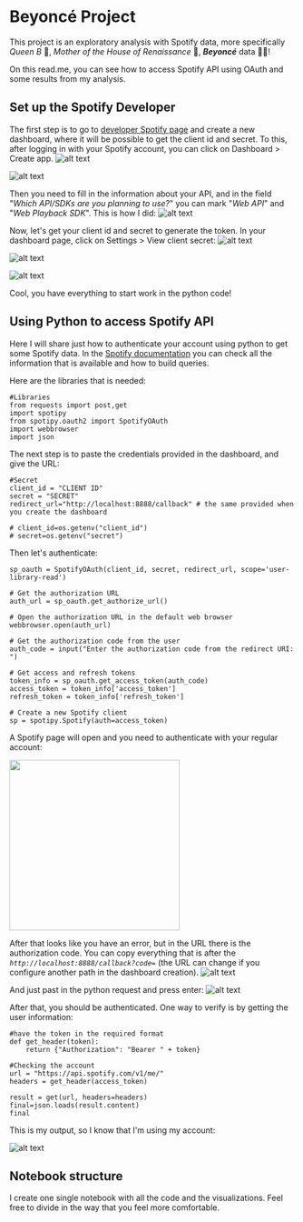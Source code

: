 # Beyoncé Project

This project is an exploratory analysis with Spotify data, more specifically *Queen B* 👑, *Mother of the House of Renaissance* 🪩, __*Beyoncé*__ data 👸🏽!

On this read.me, you can see how to access Spotify API using OAuth and some results from my analysis.

## Set up the Spotify Developer

The first step is to go to [developer Spotify page](https://developer.spotify.com) and create a new dashboard, where it will be possible to get the client id and secret. To this, after logging in with your Spotify account, you can click on Dashboard > Create app.
![alt text](https://raw.githubusercontent.com/anaandmac/beyonce_project/main/Screenshot%202023-12-27%20at%2022.41.54.png)

![alt text](https://raw.githubusercontent.com/anaandmac/beyonce_project/main/Screenshot%202023-12-29%20at%2020.20.18.png)


Then you need to fill in the information about your API, and in the field "*Which API/SDKs are you planning to use?*" you can mark "*Web API*" and "*Web Playback SDK*". This is how I did:
![alt text](https://raw.githubusercontent.com/anaandmac/beyonce_project/main/Screenshot%202023-12-29%20at%2020.28.25.png)

Now, let's get your client id and secret to generate the token. In your dashboard page, click on Settings > View client secret:
![alt text](https://raw.githubusercontent.com/anaandmac/beyonce_project/main/Screenshot%202023-12-29%20at%2020.30.42.png)

![alt text](https://raw.githubusercontent.com/anaandmac/beyonce_project/main/Screenshot%202023-12-29%20at%2020.32.00.png)

![alt text](https://raw.githubusercontent.com/anaandmac/beyonce_project/main/Screenshot%202023-12-29%20at%2020.32.34.png)

Cool, you have everything to start work in the python code!

## Using Python to access Spotify API

Here I will share just how to authenticate your account using python to get some Spotify data. In the [Spotify documentation](https://developer.spotify.com/documentation/web-api) you can check all the information that is available and how to build queries.

Here are the libraries that is needed:
```
#Libraries
from requests import post,get
import spotipy
from spotipy.oauth2 import SpotifyOAuth
import webbrowser
import json
```

The next step is to paste the credentials provided in the dashboard, and give the URL:
```
#Secret
client_id = "CLIENT ID"
secret = "SECRET"
redirect_url="http://localhost:8888/callback" # the same provided when you create the dashboard

# client_id=os.getenv("client_id")
# secret=os.getenv("secret")
```

Then let's authenticate:
```# Create a Spotify OAuth object
sp_oauth = SpotifyOAuth(client_id, secret, redirect_url, scope='user-library-read')

# Get the authorization URL
auth_url = sp_oauth.get_authorize_url()

# Open the authorization URL in the default web browser
webbrowser.open(auth_url)

# Get the authorization code from the user
auth_code = input("Enter the authorization code from the redirect URI: ")

# Get access and refresh tokens
token_info = sp_oauth.get_access_token(auth_code)
access_token = token_info['access_token']
refresh_token = token_info['refresh_token']

# Create a new Spotify client
sp = spotipy.Spotify(auth=access_token)
```

A Spotify page will open and you need to authenticate with your regular account:

<img src="https://raw.githubusercontent.com/anaandmac/beyonce_project/main/Screenshot%202023-12-29%20at%2021.00.49.png" width="300" class="center">


After that looks like you have an error, but in the URL there is the authorization code. You can copy everything that is after the *`http://localhost:8888/callback?code=`* (the URL can change if you configure another path in the dashboard creation).
![alt text](https://raw.githubusercontent.com/anaandmac/beyonce_project/main/Screenshot%202023-12-29%20at%2021.22.02.png)

And just past in the python request and press enter:
![alt text](https://raw.githubusercontent.com/anaandmac/beyonce_project/main/Screenshot%202023-12-29%20at%2021.22.49.png)


After that, you should be authenticated. One way to verify is by getting the user information:
```
#have the token in the required format
def get_header(token):
    return {"Authorization": "Bearer " + token}

#Checking the account
url = "https://api.spotify.com/v1/me/"
headers = get_header(access_token)

result = get(url, headers=headers)
final=json.loads(result.content)
final
```

This is my output, so I know that I'm using my account:

![alt text](https://raw.githubusercontent.com/anaandmac/beyonce_project/main/Screenshot%202023-12-29%20at%2021.31.29.png)


## Notebook structure

I create one single notebook with all the code and the visualizations. Feel free to divide in the way that you feel more comfortable.


